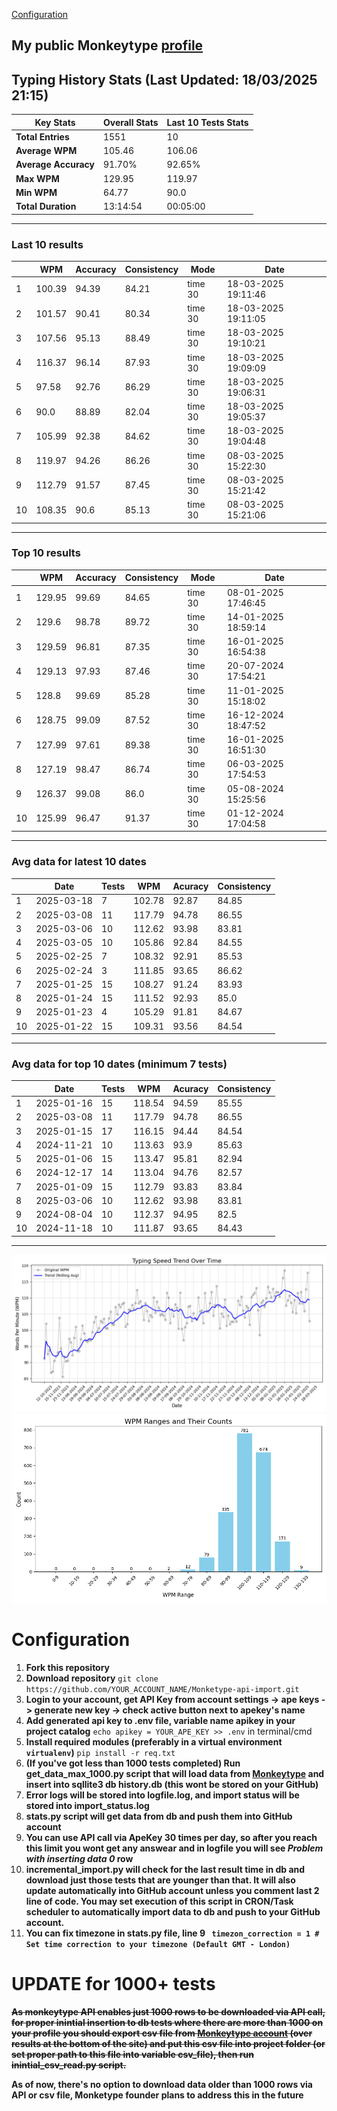 
[Configuration](#configuration)
## My public Monkeytype [profile](https://monkeytype.com/profile/zp14)


        
## Typing History Stats (Last Updated: 18/03/2025 21:15)

| **Key Stats**               | **Overall Stats**       | **Last 10 Tests Stats**  |
|--------------------------|-------------------------|--------------------------|
| **Total Entries**        | 1551           | 10                       |
| **Average WPM**          | 105.46           | 106.06    |
| **Average Accuracy**     | 91.70%          | 92.65%   |
| **Max WPM**              | 129.95               | 119.97        |
| **Min WPM**              | 64.77               | 90.0                        |
| **Total Duration**       | 13:14:54        | 00:05:00                        |


---

### Last 10 results

| | WPM | Accuracy | Consistency | Mode | Date |
| --- | --- | -------- | ----------- | ---- | --------- |
| 1 | 100.39 | 94.39 | 84.21 | time 30 | 18-03-2025 19:11:46 |
| 2 | 101.57 | 90.41 | 80.34 | time 30 | 18-03-2025 19:11:05 |
| 3 | 107.56 | 95.13 | 88.49 | time 30 | 18-03-2025 19:10:21 |
| 4 | 116.37 | 96.14 | 87.93 | time 30 | 18-03-2025 19:09:09 |
| 5 | 97.58 | 92.76 | 86.29 | time 30 | 18-03-2025 19:06:31 |
| 6 | 90.0 | 88.89 | 82.04 | time 30 | 18-03-2025 19:05:37 |
| 7 | 105.99 | 92.38 | 84.62 | time 30 | 18-03-2025 19:04:48 |
| 8 | 119.97 | 94.26 | 86.26 | time 30 | 08-03-2025 15:22:30 |
| 9 | 112.79 | 91.57 | 87.45 | time 30 | 08-03-2025 15:21:42 |
| 10 | 108.35 | 90.6 | 85.13 | time 30 | 08-03-2025 15:21:06 |


 --- 

### Top 10 results

| | WPM | Accuracy | Consistency | Mode | Date |
| --- | --- | -------- | ----------- | ---- | --------- |
| 1 | 129.95 | 99.69 | 84.65 | time 30 | 08-01-2025 17:46:45 |
| 2 | 129.6 | 98.78 | 89.72 | time 30 | 14-01-2025 18:59:14 |
| 3 | 129.59 | 96.81 | 87.35 | time 30 | 16-01-2025 16:54:38 |
| 4 | 129.13 | 97.93 | 87.46 | time 30 | 20-07-2024 17:54:21 |
| 5 | 128.8 | 99.69 | 85.28 | time 30 | 11-01-2025 15:18:02 |
| 6 | 128.75 | 99.09 | 87.52 | time 30 | 16-12-2024 18:47:52 |
| 7 | 127.99 | 97.61 | 89.38 | time 30 | 16-01-2025 16:51:30 |
| 8 | 127.19 | 98.47 | 86.74 | time 30 | 06-03-2025 17:54:53 |
| 9 | 126.37 | 99.08 | 86.0 | time 30 | 05-08-2024 15:25:56 |
| 10 | 125.99 | 96.47 | 91.37 | time 30 | 01-12-2024 17:04:58 |


 --- 

### Avg data for latest 10 dates

| | Date | Tests | WPM | Acuracy | Consistency |
| --- | --- | -------- | ----------- | ---- | --------- |
| 1 | 2025-03-18 | 7 | 102.78 | 92.87 | 84.85 |
| 2 | 2025-03-08 | 11 | 117.79 | 94.78 | 86.55 |
| 3 | 2025-03-06 | 10 | 112.62 | 93.98 | 83.81 |
| 4 | 2025-03-05 | 10 | 105.86 | 92.84 | 84.55 |
| 5 | 2025-02-25 | 7 | 108.32 | 92.91 | 85.53 |
| 6 | 2025-02-24 | 3 | 111.85 | 93.65 | 86.62 |
| 7 | 2025-01-25 | 15 | 108.27 | 91.24 | 83.93 |
| 8 | 2025-01-24 | 15 | 111.52 | 92.93 | 85.0 |
| 9 | 2025-01-23 | 4 | 105.29 | 91.81 | 84.67 |
| 10 | 2025-01-22 | 15 | 109.31 | 93.56 | 84.54 |


 --- 

### Avg data for top 10 dates (minimum 7 tests)

| | Date | Tests | WPM | Acuracy | Consistency |
| --- | --- | -------- | ----------- | ---- | --------- |
| 1 | 2025-01-16 | 15 | 118.54 | 94.59 | 85.55 |
| 2 | 2025-03-08 | 11 | 117.79 | 94.78 | 86.55 |
| 3 | 2025-01-15 | 17 | 116.15 | 94.44 | 84.54 |
| 4 | 2024-11-21 | 10 | 113.63 | 93.9 | 85.63 |
| 5 | 2025-01-06 | 15 | 113.47 | 95.81 | 82.94 |
| 6 | 2024-12-17 | 14 | 113.04 | 94.76 | 82.57 |
| 7 | 2025-01-09 | 15 | 112.79 | 93.83 | 83.84 |
| 8 | 2025-03-06 | 10 | 112.62 | 93.98 | 83.81 |
| 9 | 2024-08-04 | 10 | 112.37 | 94.95 | 82.5 |
| 10 | 2024-11-18 | 10 | 111.87 | 93.65 | 84.43 |


 --- 


        
![speed trend](typing_speed_trend.png)
![counted chart](count_tests.png)
# Configuration
1. **Fork this repository** 
2. **Download repository** `git clone https://github.com/YOUR_ACCOUNT_NAME/Monketype-api-import.git`
3. **Login to your account, get API Key from account settings -> ape keys -> generate new key -> check active button next to apekey's name**
4. **Add generated api key to .env file, variable name apikey in your project catalog**  `echo apikey = YOUR_APE_KEY >> .env` in terminal/cmd
5. **Install required modules (preferably in a virtual environment `virtualenv`)** `pip install -r req.txt`
6. **(If you've got less than 1000 tests completed) Run get_data_max_1000.py script that will load data from [Monkeytype](https://monkeytype.com/) and insert into sqllite3 db history.db (this wont be stored on your GitHub)**
7. **Error logs will be stored into logfile.log, and import status will be stored into import_status.log**
8. **stats.py script will get data from db and push them into GitHub account**
9. **You can use API call via ApeKey 30 times per day, so after you reach this limit you wont get any answear and in logfile you will see *Problem with inserting data 0* row**
10. **incremental_import.py will check for the last result time in db and download just those tests that are younger than that. It will also update automatically into GitHub account unless you comment last 2 line of code. You may set execution of this script in CRON/Task scheduler to automatically import data to db and push to your GitHub account.**
11. **You can fix timezone in stats.py file, line 9 ` timezon_correction = 1 # Set time correction to your timezone (Default GMT - London)`**
# UPDATE for 1000+ tests
    
~~**As monkeytype API enables just 1000 rows to be downloaded via API call, for proper inintial insertion to db tests where there are more than 1000 on your profile
you should export csv file from [Monkeytype account](https://monkeytype.com/account) (over results at the bottom of the site)
and put this csv file into project folder (or set proper path to this file into variable csv_file), then run inintial_csv_read.py script.**~~

**As of now, there's no option to download data older than 1000 rows via API or csv file, Monketype founder plans to address this in the future**
    
    